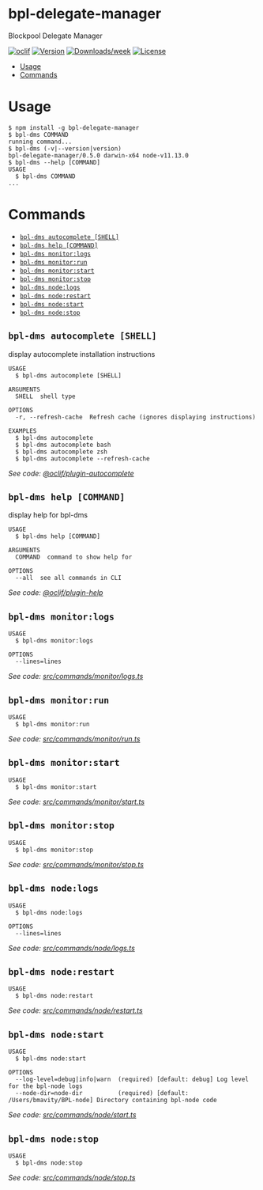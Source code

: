 bpl-delegate-manager
====================

Blockpool Delegate Manager

[![oclif](https://img.shields.io/badge/cli-oclif-brightgreen.svg)](https://oclif.io)
[![Version](https://img.shields.io/npm/v/bpl-delegate-manager.svg)](https://npmjs.org/package/bpl-delegate-manager)
[![Downloads/week](https://img.shields.io/npm/dw/bpl-delegate-manager.svg)](https://npmjs.org/package/bpl-delegate-manager)
[![License](https://img.shields.io/npm/l/bpl-delegate-manager.svg)](https://github.com/toucansam-bpl/bpl-delegate-manager/blob/master/package.json)

<!-- toc -->
* [Usage](#usage)
* [Commands](#commands)
<!-- tocstop -->
# Usage
<!-- usage -->
```sh-session
$ npm install -g bpl-delegate-manager
$ bpl-dms COMMAND
running command...
$ bpl-dms (-v|--version|version)
bpl-delegate-manager/0.5.0 darwin-x64 node-v11.13.0
$ bpl-dms --help [COMMAND]
USAGE
  $ bpl-dms COMMAND
...
```
<!-- usagestop -->
# Commands
<!-- commands -->
* [`bpl-dms autocomplete [SHELL]`](#bpl-dms-autocomplete-shell)
* [`bpl-dms help [COMMAND]`](#bpl-dms-help-command)
* [`bpl-dms monitor:logs`](#bpl-dms-monitorlogs)
* [`bpl-dms monitor:run`](#bpl-dms-monitorrun)
* [`bpl-dms monitor:start`](#bpl-dms-monitorstart)
* [`bpl-dms monitor:stop`](#bpl-dms-monitorstop)
* [`bpl-dms node:logs`](#bpl-dms-nodelogs)
* [`bpl-dms node:restart`](#bpl-dms-noderestart)
* [`bpl-dms node:start`](#bpl-dms-nodestart)
* [`bpl-dms node:stop`](#bpl-dms-nodestop)

## `bpl-dms autocomplete [SHELL]`

display autocomplete installation instructions

```
USAGE
  $ bpl-dms autocomplete [SHELL]

ARGUMENTS
  SHELL  shell type

OPTIONS
  -r, --refresh-cache  Refresh cache (ignores displaying instructions)

EXAMPLES
  $ bpl-dms autocomplete
  $ bpl-dms autocomplete bash
  $ bpl-dms autocomplete zsh
  $ bpl-dms autocomplete --refresh-cache
```

_See code: [@oclif/plugin-autocomplete](https://github.com/oclif/plugin-autocomplete/blob/v0.1.0/src/commands/autocomplete/index.ts)_

## `bpl-dms help [COMMAND]`

display help for bpl-dms

```
USAGE
  $ bpl-dms help [COMMAND]

ARGUMENTS
  COMMAND  command to show help for

OPTIONS
  --all  see all commands in CLI
```

_See code: [@oclif/plugin-help](https://github.com/oclif/plugin-help/blob/v2.1.6/src/commands/help.ts)_

## `bpl-dms monitor:logs`

```
USAGE
  $ bpl-dms monitor:logs

OPTIONS
  --lines=lines
```

_See code: [src/commands/monitor/logs.ts](https://github.com/toucansam-bpl/bpl-delegate-manager/blob/v0.5.0/src/commands/monitor/logs.ts)_

## `bpl-dms monitor:run`

```
USAGE
  $ bpl-dms monitor:run
```

_See code: [src/commands/monitor/run.ts](https://github.com/toucansam-bpl/bpl-delegate-manager/blob/v0.5.0/src/commands/monitor/run.ts)_

## `bpl-dms monitor:start`

```
USAGE
  $ bpl-dms monitor:start
```

_See code: [src/commands/monitor/start.ts](https://github.com/toucansam-bpl/bpl-delegate-manager/blob/v0.5.0/src/commands/monitor/start.ts)_

## `bpl-dms monitor:stop`

```
USAGE
  $ bpl-dms monitor:stop
```

_See code: [src/commands/monitor/stop.ts](https://github.com/toucansam-bpl/bpl-delegate-manager/blob/v0.5.0/src/commands/monitor/stop.ts)_

## `bpl-dms node:logs`

```
USAGE
  $ bpl-dms node:logs

OPTIONS
  --lines=lines
```

_See code: [src/commands/node/logs.ts](https://github.com/toucansam-bpl/bpl-delegate-manager/blob/v0.5.0/src/commands/node/logs.ts)_

## `bpl-dms node:restart`

```
USAGE
  $ bpl-dms node:restart
```

_See code: [src/commands/node/restart.ts](https://github.com/toucansam-bpl/bpl-delegate-manager/blob/v0.5.0/src/commands/node/restart.ts)_

## `bpl-dms node:start`

```
USAGE
  $ bpl-dms node:start

OPTIONS
  --log-level=debug|info|warn  (required) [default: debug] Log level for the bpl-node logs
  --node-dir=node-dir          (required) [default: /Users/bmavity/BPL-node] Directory containing bpl-node code
```

_See code: [src/commands/node/start.ts](https://github.com/toucansam-bpl/bpl-delegate-manager/blob/v0.5.0/src/commands/node/start.ts)_

## `bpl-dms node:stop`

```
USAGE
  $ bpl-dms node:stop
```

_See code: [src/commands/node/stop.ts](https://github.com/toucansam-bpl/bpl-delegate-manager/blob/v0.5.0/src/commands/node/stop.ts)_
<!-- commandsstop -->
